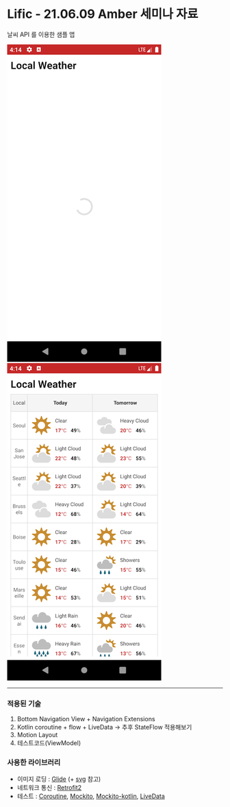 # Lific - 21.06.09 Amber 세미나 자료
날씨 API 를 이용한 샘플 앱


![Screenshot](/screenshots/Screenshot_1.png)
![Screenshot](/screenshots/Screenshot_2.png)

---

### 적용된 기술
1. Bottom Navigation View + Navigation Extensions
2. Kotlin coroutine + flow + LiveData -> 추후 StateFlow 적용해보기
3. Motion Layout
4. 테스트코드(ViewModel)

### 사용한 라이브러리
* 이미지 로딩 : [Glide] (+ [svg] 참고)
* 네트워크 통신 : [Retrofit2]
* 테스트 : [Coroutine], [Mockito], [Mockito-kotlin], [LiveData]

[Glide]: https://github.com/bumptech/glide
[svg]: https://github.com/bumptech/glide/tree/master/samples/svg/src/main/java/com/bumptech/glide/samples
[Retrofit2]: https://square.github.io/retrofit/
[Coroutine]: https://kotlin.github.io/kotlinx.coroutines/kotlinx-coroutines-test/
[Mockito]: https://site.mockito.org/
[Mockito-kotlin]: https://github.com/mockito/mockito-kotlin
[LiveData]: https://developer.android.com/jetpack/androidx/releases/lifecycle
